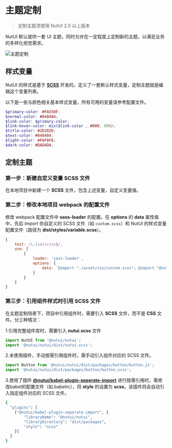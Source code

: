 # 主题定制

> 定制主题须使用 NutUI 2.0 以上版本

NutUI 默认提供一套 UI 主题，同时允许在一定程度上定制新的主题，以满足业务的多样化视觉需求。

![主题定制](http://img14.360buyimg.com/uba/jfs/t1/14893/39/4803/92712/5c3478afEc0458edb/54e06165a4445661.png)


## 样式变量

NutUI 的样式是基于 **[SCSS](https://sass-lang.com/)** 开发的，定义了一套默认样式变量，定制主题就是编辑这个变量列表。

以下是一些与颜色相关基本样式变量，所有可用的变量请参考配置文件。

```scss
$primary-color: #F0250F;
$normal-color: #848484;
$link-color: $primary-color;
$link-hover-color: mix($link-color , #000, 80%);
$title-color: #2D2D2D;
$text-color: #848484;
$light-color: #F6F6F6;
$dark-color: #DADADA;
```


## 定制主题

### 第一步：新建自定义变量 SCSS 文件

在本地项目中新建一个 **SCSS** 文件，包含上述变量，自定义变量值。

### 第二步：修改本地项目 webpack 的配置文件

修改 webpack 配置文件中 **sass-loader** 的配置。在 **options** 的 **data** 属性值中，先后 import 你自定义的 SCSS 文件（如 `custom.scss`）和 NutUI 的样式变量配置文件（路径为 **dist/styles/variable.scss**）。

```javascript
{
    test: /\.(sa|sc)ss$/,
    use: [
        {
            loader: 'sass-loader',
            options: {
                data: `@import "./asset/css/custom.scss"; @import "@nutui/nutui/dist/styles/index.scss"; `,
            }
        }
    ]
}
```

### 第三步：引用组件样式时引用 SCSS 文件

在主题定制场景下，项目中引用组件时，需要引入 **SCSS** 文件，而不是 **CSS** 文件。分三种情况：

1.引用完整组件库时，需要引入 **nutui.scss** 文件

```javascript
import NutUI from '@nutui/nutui';
import '@nutui/nutui/dist/nutui.scss';
```

2.未使用插件，手动按需引用组件时，需手动引入组件对应的 SCSS 文件。

```javascript
import Button from '@nutui/nutui/dist/packages/button/button.js';
import '@nutui/nutui/dist/packages/button/button.scss';
```

3.使用了插件 **[@nutui/babel-plugin-seperate-import](https://www.npmjs.com/package/@nutui/babel-plugin-separate-import)** 进行按需引用时，需修改babel的配置文件（如.babelrc），将 **style** 的设置为 **scss**。该插件将会自动引入指定组件对应的 SCSS 文件。

```bash
{
  "plugins": [
    ["@nutui/babel-plugin-separate-import", {
        "libraryName": "@nutui/nutui",
        "libraryDirectory": "dist/packages",
        "style": "scss"
    }]
  ]
}
```